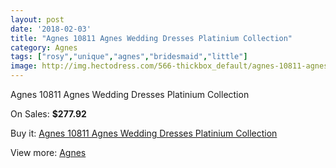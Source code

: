 ```yaml
---
layout: post
date: '2018-02-03'
title: "Agnes 10811 Agnes Wedding Dresses Platinium Collection"
category: Agnes
tags: ["rosy","unique","agnes","bridesmaid","little"]
image: http://img.hectodress.com/566-thickbox_default/agnes-10811-agnes-wedding-dresses-platinium-collection.jpg
---
```

Agnes 10811 Agnes Wedding Dresses Platinium Collection

On Sales: **$277.92**
<a href="https://www.hectodress.com/agnes/367-agnes-10811-agnes-wedding-dresses-platinium-collection.html"><amp-img layout="responsive" width="600" height="600" src="//img.hectodress.com/566-thickbox_default/agnes-10811-agnes-wedding-dresses-platinium-collection.jpg" alt="Agnes 10811 Agnes Wedding Dresses Platinium Collection 0" /></a>

Buy it: [Agnes 10811 Agnes Wedding Dresses Platinium Collection](https://www.hectodress.com/agnes/367-agnes-10811-agnes-wedding-dresses-platinium-collection.html "Agnes 10811 Agnes Wedding Dresses Platinium Collection")

View more: [Agnes](https://www.hectodress.com/6-agnes "Agnes")